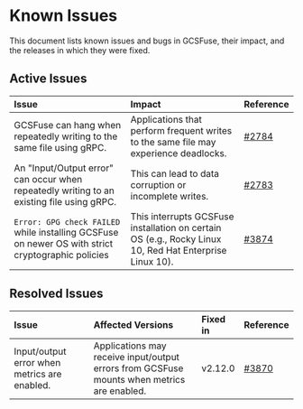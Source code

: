 # Known Issues

This document lists known issues and bugs in GCSFuse, their impact, and the releases in which they were fixed.

## Active Issues

| Issue | Impact | Reference |
| :--- | :--- | :--- |
| GCSFuse can hang when repeatedly writing to the same file using gRPC. | Applications that perform frequent writes to the same file may experience deadlocks. | [#2784](https://github.com/GoogleCloudPlatform/gcsfuse/issues/2784) |
| An "Input/Output error" can occur when repeatedly writing to an existing file using gRPC. | This can lead to data corruption or incomplete writes. | [#2783](https://github.com/GoogleCloudPlatform/gcsfuse/issues/2783) |
| `Error: GPG check FAILED` while installing GCSFuse on newer OS with strict cryptographic policies |This interrupts GCSFuse installation on certain OS (e.g., Rocky Linux 10, Red Hat Enterprise Linux 10). | [#3874](https://github.com/GoogleCloudPlatform/gcsfuse/issues/3874) |


## Resolved Issues

| Issue | Affected Versions | Fixed in | Reference |
| :--- | :--- | :--- | :--- |
| Input/output error when metrics are enabled. | Applications may receive input/output errors from GCSFuse mounts when metrics are enabled. | v2.12.0 | [#3870](https://github.com/GoogleCloudPlatform/gcsfuse/issues/3870) |
